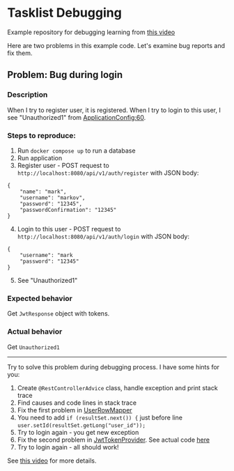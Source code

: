 # Tasklist Debugging

Example repository for debugging learning
from [this video](https://www.youtube.com/watch?v=FGbzHhioARQ)

Here are two problems in this example code. Let's examine bug reports and fix
them.

## Problem: Bug during login

### Description

When I try to register user, it is registered. When I try to login to this user,
I see "Unauthorized1"
from [ApplicationConfig:60](src/main/java/com/example/tasklist/config/ApplicationConfig.java).

### Steps to reproduce:

1. Run `docker compose up` to run a database
2. Run application
3. Register user - POST request to `http://localhost:8080/api/v1/auth/register`
   with JSON body:

```
{
    "name": "mark",
    "username": "markov",
    "password": "12345",
    "passwordConfirmation": "12345"
}
```

4. Login to this user - POST request
   to `http://localhost:8080/api/v1/auth/login`
   with JSON body:

```
{
    "username": "mark
    "password": "12345"
}
```

5. See "Unauthorized1"

### Expected behavior

Get `JwtResponse` object with tokens.

### Actual behavior

Get `Unauthorized1`

***

Try to solve this problem during debugging process. I have some hints for you:

1) Create `@RestControllerAdvice` class, handle exception and print stack trace
2) Find causes and code lines in stack trace
3) Fix the first problem
   in [UserRowMapper](src/main/java/com/example/tasklist/repository/mappers/UserRowMapper.java)
4) You need to add `if (resultSet.next()) {` just before line `user.setId(resultSet.getLong("user_id"));`
5) Try to login again - you get new exception
6) Fix the second problem
   in [JwtTokenProvider](src/main/java/com/example/tasklist/web/security/JwtTokenProvider.java).
   See actual
   code [here](https://github.com/SpringBootCourses/tasklist/blob/main/src/main/java/com/example/tasklist/web/security/JwtTokenProvider.java)
7) Try to login again - all should work!

See [this video](https://www.youtube.com/watch?v=FGbzHhioARQ) for more details.